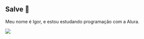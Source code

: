 ## Salve 👋

Meu nome é Igor, e estou estudando programação com a Alura.

![](https://media.giphy.com/media/v1.Y2lkPTc5MGI3NjExd2ZwZXRmbmtiOXViYWF5NmxvcnU3NDZqeGozbzN6aWlicWxxZjYwdCZlcD12MV9pbnRlcm5hbF9naWZfYnlfaWQmY3Q9Zw/JVIG0j7VEdyuAb6Ryv/giphy-downsized.gif)
